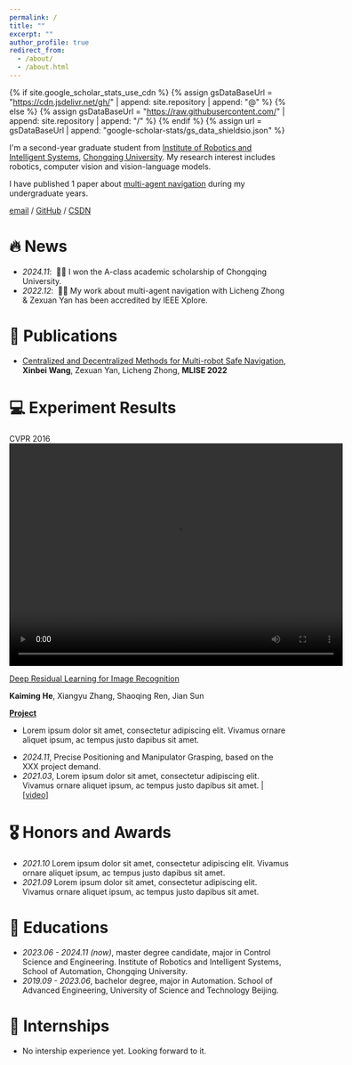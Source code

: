 ```yaml
---
permalink: /
title: ""
excerpt: ""
author_profile: true
redirect_from: 
  - /about/
  - /about.html
---
```


{% if site.google_scholar_stats_use_cdn %}
{% assign gsDataBaseUrl = "https://cdn.jsdelivr.net/gh/" | append: site.repository | append: "@" %}
{% else %}
{% assign gsDataBaseUrl = "https://raw.githubusercontent.com/" | append: site.repository | append: "/" %}
{% endif %}
{% assign url = gsDataBaseUrl | append: "google-scholar-stats/gs_data_shieldsio.json" %}

<span class='anchor' id='about-me'></span>

I'm a second-year graduate student from [Institute of Robotics and Intelligent Systems](https://accu.cqu.edu.cn/kxyj/yjs/jqryznxtyjs.htm), [Chongqing University](https://www.cqu.edu.cn/). 
My research interest includes robotics, computer vision and vision-language models.

I have published 1 paper about [multi-agent navigation](https://ieeexplore.ieee.org/document/9943205) during my undergraduate years.

[email](mailto:202313021059T@stu.cqu.edu.cn) / [GitHub](https://github.com/Sylvia-WangXB) / [CSDN](https://blog.csdn.net/weixin_57587147?type=lately)

# 🔥 News
- *2024.11*: &nbsp;🎉🎉 I won the A-class academic scholarship of Chongqing University. 
- *2022.12*: &nbsp;🎉🎉 My work about multi-agent navigation with Licheng Zhong & Zexuan Yan has been accredited by IEEE Xplore. 

# 📝 Publications 

- [Centralized and Decentralized Methods for Multi-robot Safe Navigation](https://ieeexplore.ieee.org/document/9943205), **Xinbei Wang**, Zexuan Yan, Licheng Zhong, **MLISE 2022**

# 💻 Experiment Results
<div class='paper-box'><div class='paper-box-image'><div><div class="badge">CVPR 2016</div><video src="images/test.mp4" controls="" height=400 width=600> </video></div></div>
<div class='paper-box-text' markdown="1">

[Deep Residual Learning for Image Recognition](https://openaccess.thecvf.com/content_cvpr_2016/papers/He_Deep_Residual_Learning_CVPR_2016_paper.pdf)

**Kaiming He**, Xiangyu Zhang, Shaoqing Ren, Jian Sun

[**Project**](https://scholar.google.com/citations?view_op=view_citation&hl=zh-CN&user=DhtAFkwAAAAJ&citation_for_view=DhtAFkwAAAAJ:ALROH1vI_8AC) <strong><span class='show_paper_citations' data='DhtAFkwAAAAJ:ALROH1vI_8AC'></span></strong>
- Lorem ipsum dolor sit amet, consectetur adipiscing elit. Vivamus ornare aliquet ipsum, ac tempus justo dapibus sit amet. 
</div>
</div>

- *2024.11*, Precise Positioning and Manipulator Grasping, based on the XXX project demand.
- *2021.03*, Lorem ipsum dolor sit amet, consectetur adipiscing elit. Vivamus ornare aliquet ipsum, ac tempus justo dapibus sit amet.  \| [\[video\]](https://github.com/)

# 🎖 Honors and Awards
- *2021.10* Lorem ipsum dolor sit amet, consectetur adipiscing elit. Vivamus ornare aliquet ipsum, ac tempus justo dapibus sit amet. 
- *2021.09* Lorem ipsum dolor sit amet, consectetur adipiscing elit. Vivamus ornare aliquet ipsum, ac tempus justo dapibus sit amet. 

# 📖 Educations
- *2023.06 - 2024.11 (now)*, master degree candidate, major in Control Science and Engineering. Institute of Robotics and Intelligent Systems, School of Automation, Chongqing University. 
- *2019.09 - 2023.06*, bachelor degree, major in Automation. School of Advanced Engineering, University of Science and Technology Beijing. 

# 💬 Internships
- No intership experience yet. Looking forward to it.
